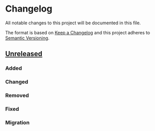 # Changelog
All notable changes to this project will be documented in this file.

The format is based on [Keep a Changelog](http://keepachangelog.com/en/1.0.0/)
and this project adheres to [Semantic Versioning](http://semver.org/spec/v2.0.0.html).


## [Unreleased](https://github.com/data4life/hc-util-sdk-kmp/compare/1.5.0...master)
### Added
### Changed
### Removed
### Fixed
### Migration
